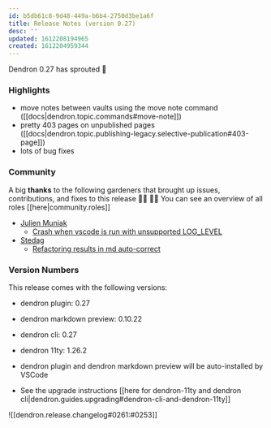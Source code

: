 ```yaml
---
id: b5db61c8-9d48-449a-b6b4-2750d3be1a6f
title: Release Notes (version 0.27)
desc: ''
updated: 1612208194965
created: 1612204959344
---
```

Dendron 0.27 has sprouted 🌱

### Highlights

- move notes between vaults using the move note command ([[docs|dendron.topic.commands#move-note]])
- pretty 403 pages on unpublished pages ([[docs|dendron.topic.publishing-legacy.selective-publication#403-page]])
- lots of bug fixes

### Community

A big **thanks** to the following gardeners that brought up issues, contributions, and fixes to this release :man_farmer: :woman_farmer: 
You can see an overview of all roles [[here|community.roles]]

- [Julien Muniak](https://github.com/Darune)
  - [Crash when vscode is run with unsupported LOG_LEVEL](https://github.com/dendronhq/dendron/issues/466)
- [Stedag](https://github.com/Stedag)
  - [Refactoring results in md auto-correct](https://github.com/dendronhq/dendron/issues/467)

### Version Numbers

This release comes with the following versions:

- dendron plugin: 0.27

- dendron markdown preview: 0.10.22

- dendron cli: 0.27

- dendron 11ty: 1.26.2

- dendron plugin and dendron markdown preview will be auto-installed by VSCode

- See the upgrade instructions [[here for dendron-11ty and dendron cli|dendron.guides.upgrading#dendron-cli-and-dendron-11ty]]

![[dendron.release.changelog#0261:#0253]]

